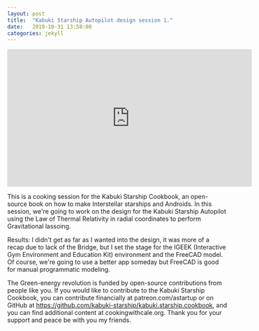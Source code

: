 ```yaml
---
layout: post
title:  "Kabuki Starship Autopilot design session 1."
date:   2019-10-31 13:58:00
categories: jekyll
---
```


<iframe width="560" height="315" src="https://www.youtube.com/embed/4qgib6drz_s" frameborder="0" allow="accelerometer; autoplay; encrypted-media; gyroscope; picture-in-picture" allowfullscreen></iframe>

This is a cooking session for the Kabuki Starship Cookbook, an open-source book on how to make Interstellar starships and Androids. In this session, we're going to work on the design for the Kabuki Starship Autopilot using the Law of Thermal Relativity in radial coordinates to perform Gravitational lassoing.

Results: I didn't get as far as I wanted into the design, it was more of a recap due to lack of the Bridge, but I set the stage for the IGEEK (Interactive Gym Environment and Education Kit) environment and the FreeCAD model. Of course, we're going to use a better app someday but FreeCAD is good for manual programmatic modeling.

The Green-energy revolution is funded by open-source contributions from people like you. If you would like to contribute to the Kabuki Starship Cookbook, you can contribute financially at patreon.com/astartup or on GitHub at https://github.com/kabuki-starship/kabuki.starship.cookbook, and you can find additional content at cookingwithcale.org. Thank you for your support and peace be with you my friends.
